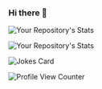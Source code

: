 ### Hi there 👋

![Your Repository's Stats](https://github-readme-stats.vercel.app/api?username=prachandabhanu&show_icons=true)

![Your Repository's Stats](https://github-readme-stats.vercel.app/api/top-langs/?username=prachandabhanu&theme=blue-green)

<!-- ![GitHub Contributors Image](https://contrib.rocks/image?repo=Your_GitHub_Username/prachandabhanu) -->

![Jokes Card](https://readme-jokes.vercel.app/api)

![Profile View Counter](https://komarev.com/ghpvc/?username=prachandabhanu)

<!-- ![Hits](https://hitcounter.pythonanywhere.com/count/tag.svg?url = Paste_Your_GitHub_Repository_Link_Here) -->

<!--
**prachandabhanu/prachandabhanu** is a ✨ _special_ ✨ repository because its `README.md` (this file) appears on your GitHub profile.

Here are some ideas to get you started:

- 🔭 I’m currently working on ...
- 🌱 I’m currently learning ...
- 👯 I’m looking to collaborate on ...
- 🤔 I’m looking for help with ...
- 💬 Ask me about ...
- 📫 How to reach me: ...
- 😄 Pronouns: ...
- ⚡ Fun fact: ...
-->
